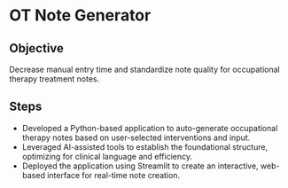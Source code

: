 # OT Note Generator
## Objective
Decrease manual entry time and standardize note quality for occupational therapy treatment notes.

## Steps

- Developed a Python-based application to auto-generate occupational therapy notes based on user-selected interventions and input.
- Leveraged AI-assisted tools to establish the foundational structure, optimizing for clinical language and efficiency.
- Deployed the application using Streamlit to create an interactive, web-based interface for real-time note creation.
